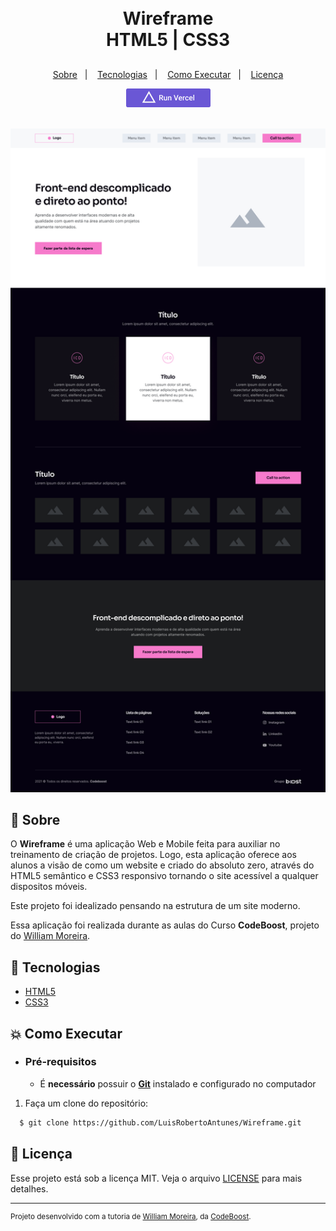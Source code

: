 <h1 align="center">
    <br>Wireframe<br/>
     HTML5 | CSS3
</h1>
<h2>
</h2>
<p align="center">
  <a href="#bookmark-sobre">Sobre</a>&nbsp;&nbsp;&nbsp;|&nbsp;&nbsp;&nbsp;
  <a href="#rocket-tecnologias">Tecnologias</a>&nbsp;&nbsp;&nbsp;|&nbsp;&nbsp;&nbsp;
  <a href="#boom-como-executar">Como Executar</a>&nbsp;&nbsp;&nbsp;|&nbsp;&nbsp;&nbsp;
  <a href="#memo-licença">Licença</a>
</p>
<p align="center">
  <a href="#">
    <img alt="Run in Vercel"src="img/vercel.png" />
  </a>
</p>
<p align="center">
<br>
  <img alt="design do projeto" width="650px" src="img/projeto.png" />
<p>

## :bookmark: Sobre

O **Wireframe** é uma aplicação Web e Mobile feita para auxiliar no treinamento de criação de projetos. Logo, esta aplicação oferece aos alunos a visão de como um website e criado do absoluto zero, através do HTML5 semântico e CSS3 responsivo tornando o site acessível a qualquer dispositos móveis.
  
Este projeto foi idealizado pensando na estrutura de um site moderno.
  
Essa aplicação foi realizada durante as aulas do Curso **CodeBoost**, projeto do [William Moreira](https://github.com/WillMoreiraDev).

## :rocket: Tecnologias

-  [HTML5](https://developer.mozilla.org/pt-BR/docs/Web/HTML)
-  [CSS3](https://developer.mozilla.org/pt-BR/docs/Web/CSS)

## :boom: Como Executar

- ### **Pré-requisitos**

  - É **necessário** possuir o **[Git](https://git-scm.com/)** instalado e configurado no computador

1. Faça um clone do repositório:

```sh
  $ git clone https://github.com/LuisRobertoAntunes/Wireframe.git
```

## :memo: Licença

Esse projeto está sob a licença MIT. Veja o arquivo [LICENSE](LICENSE.md) para mais detalhes.

---
<sup>Projeto desenvolvido com a tutoria de [William Moreira](https://github.com/WillMoreiraDev), da [CodeBoost](https://codeboost.com.br/).</sup>
